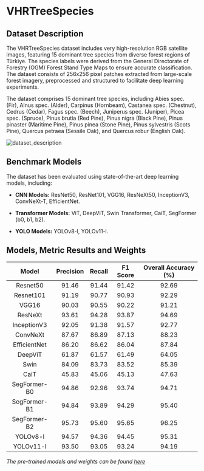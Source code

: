# VHRTreeSpecies
## Dataset Description
The VHRTreeSpecies dataset includes very high-resolution RGB satellite images, featuring 15 dominant tree species from diverse forest regions of Türkiye. The species labels were derived from the General Directorate of Forestry (OGM) Forest Stand Type Maps to ensure accurate classification. The dataset consists of 256x256 pixel patches extracted from large-scale forest imagery, preprocessed and structured to facilitate deep learning experiments.

The dataset comprises 15 dominant tree species, including Abies spec. (Fir), Alnus spec. (Alder), Carpinus (Hornbeam), Castanea spec. (Chestnut), Cedrus (Cedar), Fagus spec. (Beech), Juniperus spec. (Juniper), Picea spec. (Spruce), Pinus brutia (Red Pine), Pinus nigra (Black Pine), Pinus pinaster (Maritime Pine), Pinus pinea (Stone Pine), Pinus sylvestris (Scots Pine), Quercus petraea (Sessile Oak), and Quercus robur (English Oak).

![dataset_description](https://github.com/sulenurtopgull/VHRTreeSpecies/blob/main/Figure2_remotely_sensed_data.jpg)


## Benchmark Models
The dataset has been evaluated using state-of-the-art deep learning models, including:
- **CNN Models:** ResNet50, ResNet101, VGG16, ResNeXt50, InceptionV3, ConvNeXt-T, EfficientNet.

- **Transformer Models:** ViT, DeepViT, Swin Transformer, CaiT, SegFormer (b0, b1, b2).

- **YOLO Models:** YOLOv8-l, YOLOv11-l.

## Models, Metric Results and Weights

|     Model     | Precision |  Recall  | F1 Score | Overall Accuracy (%)|
|:-------------:|:---------:|:--------:|:--------:|:-------------------:|
|   Resnet50    |   91.46   |   91.44  |  91.42   |        92.69        | 
|   Resnet101   |   91.19   |   90.77  |  90.93   |        92.29        | 
|    VGG16      |   90.03   |   90.55  |  90.22   |        91.21        | 
|   ResNeXt     |   93.61   |   94.28  |  93.87   |        94.69        | 
|   InceptionV3 |   92.05   |   91.38  |  91.57   |        92.77        | 
|   ConvNeXt    |   87.67   |   86.89  |  87.13   |        88.23        | 
|  EfficientNet |   86.20   |   86.62  |  86.04   |        87.84        | 
|   DeepViT     |   61.87   |   61.57  |  61.49   |        64.05        | 
|     Swin      |   84.09   |   83.73  |  83.52   |        85.39        | 
|     CaiT      |   45.83   |   45.06  |  45.13   |        47.63        | 
|  SegFormer-B0 |   94.86   |   92.96  |  93.74   |        94.71        |
|  SegFormer-B1 |   94.84   |   93.89  |  94.29   |        95.40        | 
|  SegFormer-B2 |   95.73   |   95.60  |  95.65   |        96.25        | 
|   YOLOv8-l    |   94.57   |   94.36  |  94.45   |        95.31        | 
|   YOLOv11-l   |   93.50   |   93.05  |  93.24   |        94.19        |

*The pre-trained models and weights can be found [here](https://drive.google.com/drive/folders/1j9ub972-85Gi3xIQyj9h3ZB7k_pusqUp?usp=drive_link)*
